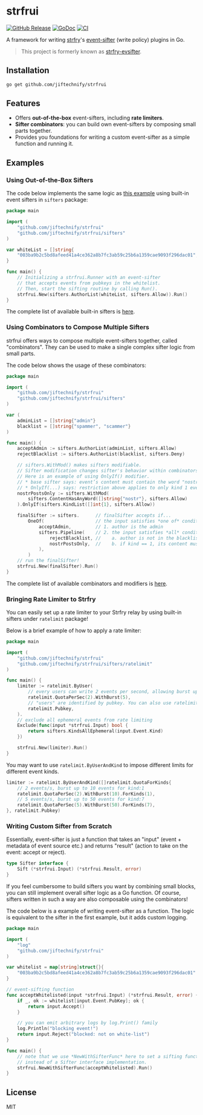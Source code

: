 # strfrui

[![GitHub Release](https://img.shields.io/github/v/release/jiftechnify/strfrui)](https://github.com/jiftechnify/strfrui/releases/latest)
[![GoDoc](https://pkg.go.dev/badge/github.com/jiftechnify/strfrui.svg)](https://pkg.go.dev/github.com/jiftechnify/strfrui)
[![CI](https://github.com/jiftechnify/strfrui/actions/workflows/ci.yml/badge.svg)](https://github.com/jiftechnify/strfrui/actions/workflows/ci.yml)


A framework for writing [strfry](https://github.com/hoytech/strfry)'s [event-sifter](https://github.com/hoytech/strfry/blob/master/docs/plugins.md) (write policy) plugins in Go.

> This project is formerly known as [strfry-evsifter](https://github.com/jiftechnify/strfry-evsifter).

## Installation

```bash
go get github.com/jiftechnify/strfrui
```

## Features

- Offers **out-of-the-box** event-sifters, including **rate limiters**.
- **Sifter combinators**: you can build own event-sifters by composing small parts together.
- Provides you foundations for writing a custom event-sifter as a simple function and running it.

## Examples

### Using Out-of-the-Box Sifters

The code below implements the same logic as [this example](https://github.com/hoytech/strfry/blob/master/docs/plugins.md#example-whitelist) using built-in event sifters in `sifters` package:

```go
package main

import (
    "github.com/jiftechnify/strfrui"
    "github.com/jiftechnify/strfrui/sifters"
)

var whiteList = []string{
    "003ba9b2c5bd8afeed41a4ce362a8b7fc3ab59c25b6a1359cae9093f296dac01",
}

func main() {
    // Initializing a strfrui.Runner with an event-sifter
    // that accepts events from pubkeys in the whitelist.
    // Then, start the sifting routine by calling Run().
    strfrui.New(sifters.AuthorList(whiteList, sifters.Allow)).Run()
}
```

The complete list of available built-in sifters is [here](https://github.com/jiftechnify/strfrui/wiki/All-built%E2%80%90in-event%E2%80%90sifters).

### Using Combinators to Compose Multiple Sifters

strfrui offers ways to compose multiple event-sifters together, called "combinators". They can be used to make a single complex sifter logic from small parts.

The code below shows the usage of these combinators:

```go
package main

import (
    "github.com/jiftechnify/strfrui"
    "github.com/jiftechnify/strfrui/sifters"
)

var (
    adminList = []string{"admin"}
    blacklist = []string{"spammer", "scammer"}
)

func main() {
    acceptAdmin := sifters.AuthorList(adminList, sifters.Allow)
    rejectBlacklist := sifters.AuthorList(blacklist, sifters.Deny)

    // sifters.WithMod() makes sifters modifiable.
    // Sifter modification changes sifter's behavior within combinators.
    // Here is an example of using OnlyIf() modifier.
    // * base sifter says: event’s content must contain the word "nostr".
    // * OnlyIf(...) says: restriction above applies to only kind 1 events.
    nostrPostsOnly := sifters.WithMod(
        sifters.ContentHasAnyWord([]string{"nostr"}, sifters.Allow)
    ).OnlyIf(sifters.KindList([]int{1}, sifters.Allow))

    finalSifter := sifters.      // finalSifter accepts if...
        OneOf(                   // the input satisfies *one of* conditions:
            acceptAdmin,         // 1. author is the admin
            sifters.Pipeline(    // 2. the input satisfies *all* conditions:
                rejectBlacklist, //    a. author is not in the blacklist
                nostrPostsOnly,  //    b. if kind == 1, its content must contain the word "nostr"
            ),
        )
    // run the finalSifter!
    strfrui.New(finalSifter).Run()
}
```

The complete list of available combinators and modifiers is [here](https://github.com/jiftechnify/strfrui/wiki/Sifter-combinators-and-modifiers).

### Bringing Rate Limiter to Strfry

You can easily set up a rate limiter to your Strfry relay by using built-in sifters under `ratelimit` package!

Below is a brief example of how to apply a rate limiter:

```go
package main

import (
    "github.com/jiftechnify/strfrui"
    "github.com/jiftechnify/strfrui/sifters/ratelimit"
)

func main() {
    limiter := ratelimit.ByUser(
        // every users can write 2 events per second, allowing burst up to 5 events.
        ratelimit.QuotaPerSec(2).WithBurst(5),
        // "users" are identified by pubkey. You can also use ratelimit.IPAddr here.
        ratelimit.Pubkey, 
    ).
    // exclude all ephemeral events from rate limiting
    Exclude(func(input *strfrui.Input) bool { 
        return sifters.KindsAllEphemeral(input.Event.Kind)
    })

    strfrui.New(limiter).Run()
}
```

You may want to use `ratelimit.ByUserAndKind` to impose different limits for different event kinds.

```go
limiter := ratelimit.ByUserAndKind([]ratelimit.QuotaForKinds{
    // 2 events/s, burst up to 10 events for kind:1 
    ratelimit.QuotaPerSec(2).WithBurst(10).ForKinds(1),
    // 5 events/s, burst up to 50 events for kind:7
    ratelimit.QuotaPerSec(5).WithBurst(50).ForKinds(7),
}, ratelimit.Pubkey)
```

### Writing Custom Sifter from Scratch

Essentially, event-sifter is just a function that takes an "input" (event + metadata of event source etc.) and returns "result" (action to take on the event: accept or reject).

```go
type Sifter interface {
    Sift (*strfrui.Input) (*strfrui.Result, error)
}
```

If you feel cumbersome to build sifters you want by combining small blocks, you can still implement overall sifter logic as a Go function. Of course, sifters written in such a way are also composable using the combinators!

The code below is a example of writing event-sifter as a function. The logic is equivalent to the sifter in the first example, but it adds custom logging.

```go
package main

import (
	"log"
	"github.com/jiftechnify/strfrui"
)

var whitelist = map[string]struct{}{
	"003ba9b2c5bd8afeed41a4ce362a8b7fc3ab59c25b6a1359cae9093f296dac01": {},
}

// event-sifting function
func acceptWhitelisted(input *strfrui.Input) (*strfrui.Result, error) {
	if _, ok := whitelist[input.Event.PubKey]; ok {
		return input.Accept()
	}

	// you can emit arbitrary logs by log.Print() family
	log.Println("blocking event!")
	return input.Reject("blocked: not on white-list")
}

func main() {
    // note that we use *NewWithSifterFunc* here to set a sifting function
    // instead of a Sifter interface implementation.
    strfrui.NewWithSifterFunc(acceptWhitelisted).Run()
}
```

## License

MIT
